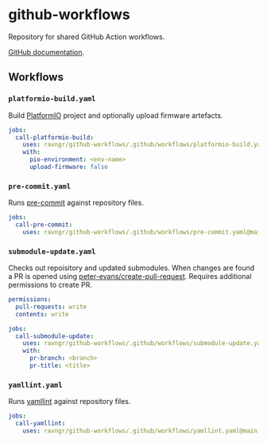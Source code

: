 # github-workflows
Repository for shared GitHub Action workflows.

[GitHub documentation](https://docs.github.com/en/actions/using-workflows/reusing-workflows).

## Workflows

### `platformio-build.yaml`
Build [PlatformIO](https://platformio.org/) project and optionally upload firmware artefacts.

```yaml
jobs:
  call-platformio-build:
    uses: ravngr/github-workflows/.github/workflows/platformio-build.yaml@main
    with:
      pio-environment: <env-name>
      upload-firmware: false
```

### `pre-commit.yaml`
Runs [pre-commit](https://pre-commit.com/) against repository files.

```yaml
jobs:
  call-pre-commit:
    uses: ravngr/github-workflows/.github/workflows/pre-commit.yaml@main
```

### `submodule-update.yaml`
Checks out repoisitory and updated submodules. When changes are found a PR is opened using [peter-evans/create-pull-request](https://github.com/peter-evans/create-pull-request). Requires additional permissions to create PR.

```yaml
permissions:
  pull-requests: write
  contents: write

jobs:
  call-submodule-update:
    uses: ravngr/github-workflows/.github/workflows/submodule-update.yaml@main
    with:
      pr-branch: <branch>
      pr-title: <title>
```

### `yamllint.yaml`
Runs [yamllint](https://www.yamllint.com/) against repository files.

```yaml
jobs:
  call-yamllint:
    uses: ravngr/github-workflows/.github/workflows/yamllint.yaml@main
```
